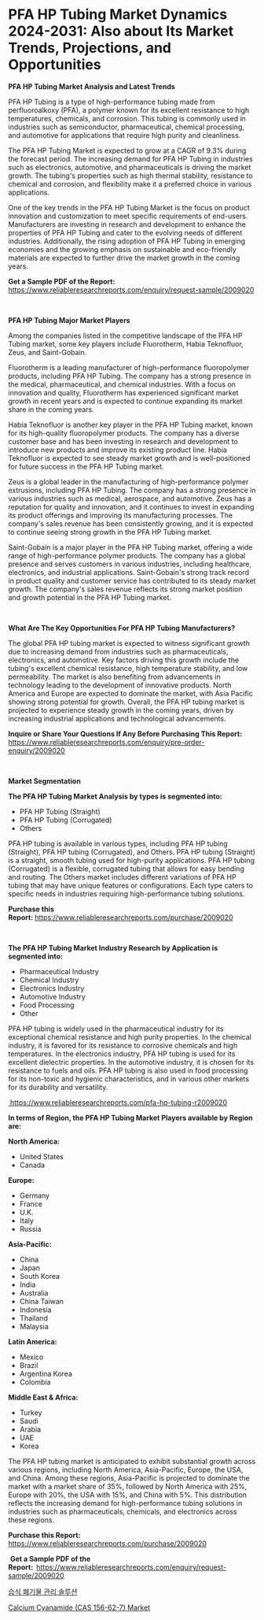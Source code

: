 <p><h1>PFA HP Tubing Market Dynamics 2024-2031: Also about Its Market Trends, Projections, and Opportunities</h1></p><p><strong>PFA HP Tubing Market Analysis and Latest Trends</strong></p>
<p><p>PFA HP Tubing is a type of high-performance tubing made from perfluoroalkoxy (PFA), a polymer known for its excellent resistance to high temperatures, chemicals, and corrosion. This tubing is commonly used in industries such as semiconductor, pharmaceutical, chemical processing, and automotive for applications that require high purity and cleanliness.</p><p>The PFA HP Tubing Market is expected to grow at a CAGR of 9.3% during the forecast period. The increasing demand for PFA HP Tubing in industries such as electronics, automotive, and pharmaceuticals is driving the market growth. The tubing's properties such as high thermal stability, resistance to chemical and corrosion, and flexibility make it a preferred choice in various applications.</p><p>One of the key trends in the PFA HP Tubing Market is the focus on product innovation and customization to meet specific requirements of end-users. Manufacturers are investing in research and development to enhance the properties of PFA HP Tubing and cater to the evolving needs of different industries. Additionally, the rising adoption of PFA HP Tubing in emerging economies and the growing emphasis on sustainable and eco-friendly materials are expected to further drive the market growth in the coming years.</p></p>
<p><strong>Get a Sample PDF of the Report:&nbsp;</strong> <a href="https://www.reliableresearchreports.com/enquiry/request-sample/2009020">https://www.reliableresearchreports.com/enquiry/request-sample/2009020</a></p>
<p>&nbsp;</p>
<p><strong>PFA HP Tubing Major Market Players</strong></p>
<p><p>Among the companies listed in the competitive landscape of the PFA HP Tubing market, some key players include Fluorotherm, Habia Teknofluor, Zeus, and Saint-Gobain. </p><p>Fluorotherm is a leading manufacturer of high-performance fluoropolymer products, including PFA HP Tubing. The company has a strong presence in the medical, pharmaceutical, and chemical industries. With a focus on innovation and quality, Fluorotherm has experienced significant market growth in recent years and is expected to continue expanding its market share in the coming years. </p><p>Habia Teknofluor is another key player in the PFA HP Tubing market, known for its high-quality fluoropolymer products. The company has a diverse customer base and has been investing in research and development to introduce new products and improve its existing product line. Habia Teknofluor is expected to see steady market growth and is well-positioned for future success in the PFA HP Tubing market.</p><p>Zeus is a global leader in the manufacturing of high-performance polymer extrusions, including PFA HP Tubing. The company has a strong presence in various industries such as medical, aerospace, and automotive. Zeus has a reputation for quality and innovation, and it continues to invest in expanding its product offerings and improving its manufacturing processes. The company's sales revenue has been consistently growing, and it is expected to continue seeing strong growth in the PFA HP Tubing market.</p><p>Saint-Gobain is a major player in the PFA HP Tubing market, offering a wide range of high-performance polymer products. The company has a global presence and serves customers in various industries, including healthcare, electronics, and industrial applications. Saint-Gobain's strong track record in product quality and customer service has contributed to its steady market growth. The company's sales revenue reflects its strong market position and growth potential in the PFA HP Tubing market.</p></p>
<p>&nbsp;</p>
<p><strong>What Are The Key Opportunities For PFA HP Tubing Manufacturers?</strong></p>
<p><p>The global PFA HP tubing market is expected to witness significant growth due to increasing demand from industries such as pharmaceuticals, electronics, and automotive. Key factors driving this growth include the tubing's excellent chemical resistance, high temperature stability, and low permeability. The market is also benefiting from advancements in technology leading to the development of innovative products. North America and Europe are expected to dominate the market, with Asia Pacific showing strong potential for growth. Overall, the PFA HP tubing market is projected to experience steady growth in the coming years, driven by increasing industrial applications and technological advancements.</p></p>
<p><strong>Inquire or Share Your Questions If Any Before Purchasing This Report:</strong> <a href="https://www.reliableresearchreports.com/enquiry/pre-order-enquiry/2009020">https://www.reliableresearchreports.com/enquiry/pre-order-enquiry/2009020</a></p>
<p>&nbsp;</p>
<p><strong>Market Segmentation</strong></p>
<p><strong>The PFA HP Tubing Market Analysis by types is segmented into:</strong></p>
<p><ul><li>PFA HP Tubing (Straight)</li><li>PFA HP Tubing (Corrugated)</li><li>Others</li></ul></p>
<p><p>PFA HP tubing is available in various types, including PFA HP tubing (Straight), PFA HP tubing (Corrugated), and Others. PFA HP tubing (Straight) is a straight, smooth tubing used for high-purity applications. PFA HP tubing (Corrugated) is a flexible, corrugated tubing that allows for easy bending and routing. The Others market includes different variations of PFA HP tubing that may have unique features or configurations. Each type caters to specific needs in industries requiring high-performance tubing solutions.</p></p>
<p><strong>Purchase this Report:&nbsp;</strong><a href="https://www.reliableresearchreports.com/purchase/2009020">https://www.reliableresearchreports.com/purchase/2009020</a></p>
<p>&nbsp;</p>
<p><strong>The PFA HP Tubing Market Industry Research by Application is segmented into:</strong></p>
<p><ul><li>Pharmaceutical Industry</li><li>Chemical Industry</li><li>Electronics Industry</li><li>Automotive Industry</li><li>Food Processing</li><li>Other</li></ul></p>
<p><p>PFA HP tubing is widely used in the pharmaceutical industry for its exceptional chemical resistance and high purity properties. In the chemical industry, it is favored for its resistance to corrosive chemicals and high temperatures. In the electronics industry, PFA HP tubing is used for its excellent dielectric properties. In the automotive industry, it is chosen for its resistance to fuels and oils. PFA HP tubing is also used in food processing for its non-toxic and hygienic characteristics, and in various other markets for its durability and versatility.</p></p>
<p><a href="https://www.reliableresearchreports.com/pfa-hp-tubing-r2009020">&nbsp;https://www.reliableresearchreports.com/pfa-hp-tubing-r2009020</a></p>
<p><strong>In terms of Region, the PFA HP Tubing Market Players available by Region are:</strong></p>
<p>
    <p> <strong> North America: </strong>
        <ul>
            <li>United States</li>
            <li>Canada</li>
        </ul>
        </p> 
    <p> <strong> Europe: </strong>
        <ul>
            <li>Germany</li>
            <li>France</li>
            <li>U.K.</li>
            <li>Italy</li>
            <li>Russia</li>
        </ul>
        </p> 
    <p> <strong> Asia-Pacific: </strong>
        <ul>
            <li>China</li>
            <li>Japan</li>
            <li>South Korea</li>
            <li>India</li>
            <li>Australia</li>
            <li>China Taiwan</li>
            <li>Indonesia</li>
            <li>Thailand</li>
            <li>Malaysia</li>
        </ul>
        </p> 
    <p> <strong> Latin America: </strong>
        <ul>
            <li>Mexico</li>
            <li>Brazil</li>
            <li>Argentina Korea</li>
            <li>Colombia</li>
        </ul>
        </p> 
    <p> <strong> Middle East & Africa: </strong>
        <ul>
            <li>Turkey</li>
            <li>Saudi</li>
            <li>Arabia</li>
            <li>UAE</li>
            <li>Korea</li>
        </ul>
    </p>
    </p>
<p><p>The PFA HP tubing market is anticipated to exhibit substantial growth across various regions, including North America, Asia-Pacific, Europe, the USA, and China. Among these regions, Asia-Pacific is projected to dominate the market with a market share of 35%, followed by North America with 25%, Europe with 20%, the USA with 15%, and China with 5%. This distribution reflects the increasing demand for high-performance tubing solutions in industries such as pharmaceuticals, chemicals, and electronics across these regions.</p></p>
<p><strong>Purchase this Report: </strong><a href="https://www.reliableresearchreports.com/purchase/2009020">https://www.reliableresearchreports.com/purchase/2009020</a></p>
<p>&nbsp;<strong>Get a Sample PDF of the Report:&nbsp;&nbsp;</strong><a href="https://www.reliableresearchreports.com/enquiry/request-sample/2009020">https://www.reliableresearchreports.com/enquiry/request-sample/2009020</a></p>
<p><strong></strong></p>
<p><p><a href="https://github.com/puputanisa684/Market-Research-Report-List-1/blob/main/6099248145838.md">습식 폐기물 관리 솔루션</a></p><p><a href="https://github.com/julyju69/Market-Research-Report-List-3/blob/main/calcium-cyanamide-cas-156-62-7-market.md">Calcium Cyanamide (CAS 156-62-7) Market</a></p></p>